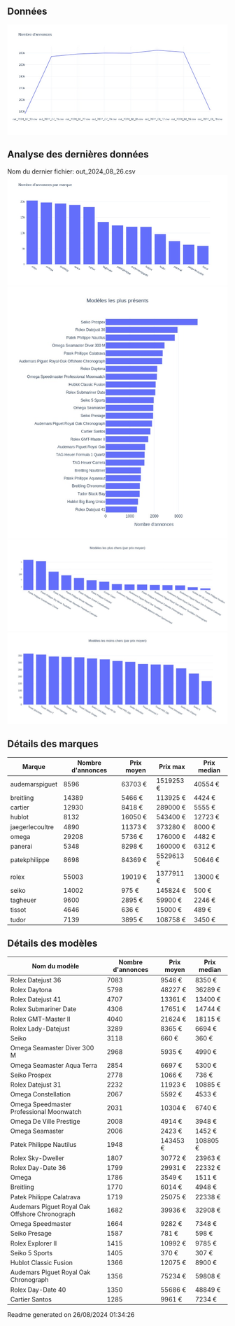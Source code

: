 
## Données
![image](./out/count_per_day.jpeg)

## Analyse des dernières données
Nom du dernier fichier: out_2024_08_26.csv
![image](./out/count_per_brand.jpeg)
![image](./out/count_per_name.jpeg)
![image](./out/avg_price_per_name_desc.jpeg)
![image](./out/avg_price_per_name_asc.jpeg)

## Détails des marques
|Marque|Nombre d'annonces|Prix moyen|Prix max|Prix median|
|------|-----------------|----------|--------|-----------|
|audemarspiguet|8596|63703 €|1519253 €|40554 €| 
|breitling|14389|5466 €|113925 €|4424 €| 
|cartier|12930|8418 €|289000 €|5555 €| 
|hublot|8132|16050 €|543400 €|12723 €| 
|jaegerlecoultre|4890|11373 €|373280 €|8000 €| 
|omega|29208|5736 €|176000 €|4482 €| 
|panerai|5348|8298 €|160000 €|6312 €| 
|patekphilippe|8698|84369 €|5529613 €|50646 €| 
|rolex|55003|19019 €|1377911 €|13000 €| 
|seiko|14002|975 €|145824 €|500 €| 
|tagheuer|9600|2895 €|59900 €|2246 €| 
|tissot|4646|636 €|15000 €|489 €| 
|tudor|7139|3895 €|108758 €|3450 €| 

## Détails des modèles
Nom du modèle|Nombre d'annonces|Prix moyen|Prix median|
|-------------|-----------------|----------|-----------|
|               Rolex Datejust 36|7083|9546 €|8350 €| 
|               Rolex Daytona|5798|48227 €|36289 €| 
|               Rolex Datejust 41|4707|13361 €|13400 €| 
|               Rolex Submariner Date|4306|17651 €|14744 €| 
|               Rolex GMT-Master II|4040|21624 €|18115 €| 
|               Rolex Lady-Datejust|3289|8365 €|6694 €| 
|               Seiko|3118|660 €|360 €| 
|               Omega Seamaster Diver 300 M|2968|5935 €|4990 €| 
|               Omega Seamaster Aqua Terra|2854|6697 €|5300 €| 
|               Seiko Prospex|2778|1066 €|736 €| 
|               Rolex Datejust 31|2232|11923 €|10885 €| 
|               Omega Constellation|2067|5592 €|4533 €| 
|               Omega Speedmaster Professional Moonwatch|2031|10304 €|6740 €| 
|               Omega De Ville Prestige|2008|4914 €|3948 €| 
|               Omega Seamaster|2006|2423 €|1452 €| 
|               Patek Philippe Nautilus|1948|143453 €|108805 €| 
|               Rolex Sky-Dweller|1807|30772 €|23963 €| 
|               Rolex Day-Date 36|1799|29931 €|22332 €| 
|               Omega|1786|3549 €|1511 €| 
|               Breitling|1770|6014 €|4948 €| 
|               Patek Philippe Calatrava|1719|25075 €|22338 €| 
|               Audemars Piguet Royal Oak Offshore Chronograph|1682|39936 €|32908 €| 
|               Omega Speedmaster|1664|9282 €|7348 €| 
|               Seiko Presage|1587|781 €|598 €| 
|               Rolex Explorer II|1415|10992 €|9785 €| 
|               Seiko 5 Sports|1405|370 €|307 €| 
|               Hublot Classic Fusion|1366|12075 €|8900 €| 
|               Audemars Piguet Royal Oak Chronograph|1356|75234 €|59808 €| 
|               Rolex Day-Date 40|1350|55686 €|48849 €| 
|               Cartier Santos|1285|9961 €|7234 €| 


 Readme generated on 26/08/2024 01:34:26